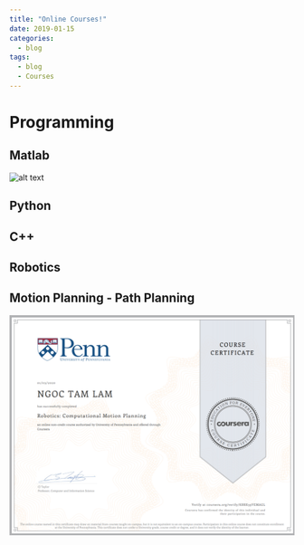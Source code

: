 ```yaml
---
title: "Online Courses!"
date: 2019-01-15
categories:
  - blog
tags:
  - blog
  - Courses
---
```

# Programming
## Matlab

![alt text](/assets/images/MatlabOnramp.png)

## Python

## C++

## Robotics
## Motion Planning - Path Planning

![alt text](/assets/images/MotionPlanning.png)

